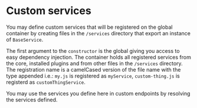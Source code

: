 # Custom services

You may define custom services that will be registered on the global container by creating files in the `/services` directory that export an instance of `BaseService`.

The first argument to the `constructor` is the global giving you access to easy dependency injection. The container holds all registered services from the core, installed plugins and from other files in the `/services` directory. The registration name is a camelCased version of the file name with the type appended i.e.: `my.js` is registered as `myService`, `custom-thing.js` is registerd as `customThingService`.

You may use the services you define here in custom endpoints by resolving the services defined.